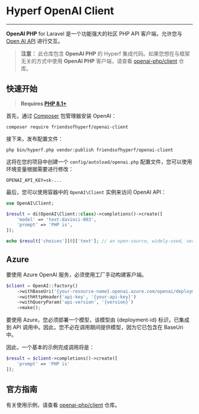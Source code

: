 # Hyperf OpenAI Client

------

**OpenAI PHP** for Laravel 是一个功能强大的社区 PHP API 客户端，允许您与 [Open AI API](https://beta.openai.com/docs/api-reference/introduction) 进行交互。

> **注意：** 此仓库包含 **OpenAI PHP** 的 Hyperf 集成代码。如果您想在与框架无关的方式中使用 **OpenAI PHP** 客户端，请查看 [openai-php/client](https://github.com/openai-php/client) 仓库。

## 快速开始

> **Requires [PHP 8.1+](https://php.net/releases/)**

首先，通过 [Composer](https://getcomposer.org/) 包管理器安装 OpenAI：

```shell
composer require friendsofhyperf/openai-client
```

接下来，发布配置文件：

```shell
php bin/hyperf.php vendor:publish friendsofhyperf/openai-client
```

这将在您的项目中创建一个 `config/autoload/openai.php` 配置文件，您可以使用环境变量根据需要进行修改：

```env
OPENAI_API_KEY=sk-...
```

最后，您可以使用容器中的 `OpenAI\Client` 实例来访问 OpenAI API：

```php
use OpenAI\Client;

$result = di(OpenAI\Client::class)->completions()->create([
    'model' => 'text-davinci-003',
    'prompt' => 'PHP is',
]);

echo $result['choices'][0]['text']; // an open-source, widely-used, server-side scripting language.
```

## Azure

要使用 Azure OpenAI 服务，必须使用工厂手动构建客户端。

```php
$client = OpenAI::factory()
    ->withBaseUri('{your-resource-name}.openai.azure.com/openai/deployments/{deployment-id}')
    ->withHttpHeader('api-key', '{your-api-key}')
    ->withQueryParam('api-version', '{version}')
    ->make();
```

要使用 Azure，您必须部署一个模型，该模型由 {deployment-id} 标识，已集成到 API 调用中。因此，您不必在调用期间提供模型，因为它已包含在 BaseUri 中。

因此，一个基本的示例完成调用将是：

```php
$result = $client->completions()->create([
    'prompt' => 'PHP is'
]);
```

## 官方指南

有关使用示例，请查看 [openai-php/client](https://github.com/openai-php/client) 仓库。
